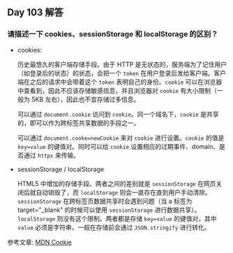 ## Day 103 解答

### 请描述一下 cookies、sessionStorage 和 localStorage 的区别？

- cookies: 
	
	历史最悠久的客户端存储手段。由于 HTTP 是无状态的，服务端为了记住用户（如登录后的状态）的状态，会把一个 `token` 在用户登录后发给客户端。客户端在之后的请求中会带着这个 `token` 表明自己的身份。`cookie` 可以在浏览器中查看到，因此不应该存储敏感信息，并且浏览器对 `cookie` 有大小限制（一般为 5KB 左右），因此也不宜存储过多信息。

	可以通过 `document.cookie` 访问到 `cookie`。同一个域名下，`cookie` 是共享的，即可以作为跨标签共享数据的手段之一。

	可以通过 `document.cooke=newCookie` 来对 `cookie` 进行设置。`cookie` 的值是 `key=value` 的键值对。同时可以给 `cookie` 设置相应的过期事件、domain、是否通过 `https` 来传输。

- sessionStorage / localStorage

	HTML5 中增加的存储手段。两者之间的差别就是 `sessionStorage` 在网页关闭后就自动销毁了，而 `localStorage` 则会一直存在直到用户手动清除。`sessionStorage` 在跨标签页数据共享时会遇到问题（当 a 标签为 target="_blank" 的时候可以使用 `sessionStorage` 进行数据共享）。`localStorage` 则没有这个限制。两者都是存储 `key=value` 的键值对，其中 `value` 必须是字符串，一般在存储前会通过 `JSON.stringify` 进行转化。

参考文章: [MDN Cookie](https://developer.mozilla.org/zh-CN/docs/Web/API/Document/cookie)